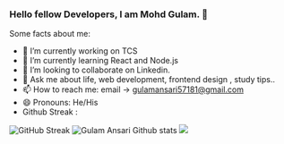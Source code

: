 ### Hello fellow Developers, I am Mohd Gulam. 👋



Some facts about me:

- 🔭 I’m currently working on TCS
- 🌱 I’m currently learning React and Node.js
- 👯 I’m looking to collaborate on Linkedin.
- 💬 Ask me about life, web development, frontend design , study tips..
- 📫 How to reach me: email -> gulamansari57181@gmail.com
- 😄 Pronouns: He/His
- Github Streak :



![GitHub Streak](https://github-readme-streak-stats.herokuapp.com/?user=gulamansari57181&theme=dark)
![Gulam Ansari Github stats](https://github-readme-stats.vercel.app/api?username=gulamansari57181&show_icons=true)
![](https://leetcard.jacoblin.cool/gulam_57181?border=0&radius=20)











